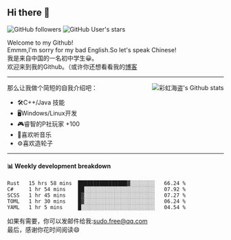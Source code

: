 ## Hi there 👋

![GitHub followers](https://img.shields.io/github/followers/chhdao?style=social)
![GitHub User's stars](https://img.shields.io/github/stars/GOSCPS?style=social)

Welcome to my Github!  
Emmm,I'm sorry for my bad English.So let's speak Chinese!  
我是来自中国的一名初中学生😀。  
欢迎来到我的Github。（或许你还想看看我的[博客](https://blog.kawayi.moe/)
<hr>

<div align="right"><img alt="彩虹海盗's Github stats" align="right" src="https://github-readme-stats.vercel.app/api?username=chhdao"/></div>

那么让我做个简短的自我介绍吧：  
+ 🛠️C++/Java 技能  
+ 🖥️Windows/Linux开发  
+ 🎮睿智的P社玩家 +100  
+ 🎵喜欢听音乐  
+ ⚙️喜欢造轮子
<hr>

#### 📊 Weekly development breakdown
<!--START_SECTION:waka-->
```text
Rust   15 hrs 58 mins  ████████████████▓░░░░░░░░   66.24 % 
C#     1 hr 54 mins    ██░░░░░░░░░░░░░░░░░░░░░░░   07.92 % 
SCSS   1 hr 45 mins    █▓░░░░░░░░░░░░░░░░░░░░░░░   07.27 % 
TOML   1 hr 30 mins    █▓░░░░░░░░░░░░░░░░░░░░░░░   06.24 % 
YAML   1 hr 5 mins     █░░░░░░░░░░░░░░░░░░░░░░░░   04.54 % 
```
<!--END_SECTION:waka-->

如果有需要，你可以发邮件给我:sudo.free@qq.com  
最后，感谢你花时间阅读😄

